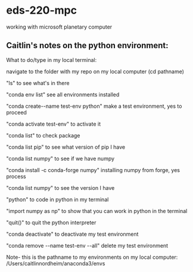 # eds-220-mpc
working with microsoft planetary computer

## Caitlin's notes on the python environment:

What to do/type in my local terminal:

navigate to the folder with my repo on my local computer (cd pathname)

"ls" to see what's in there

"conda env list" see all environments installed

"conda create--name test-env python" make a test environment, yes to proceed

"conda activate test-env" to activate it

"conda list" to check package

"conda list pip" to see what version of pip I have

"conda list numpy" to see if we have numpy

"conda install -c conda-forge numpy" installing numpy from forge, yes process

"conda list numpy" to see the version I have

"python" to code in python in my terminal

"import numpy as np" to show that you can work in python in the terminal

"quit()" to quit the python interpreter

"conda deactivate" to deactivate my test environment

"conda remove --name test-env --all" delete my test environment

Note- this is the pathname to my environments on my local computer: /Users/caitlinnordheim/anaconda3/envs
